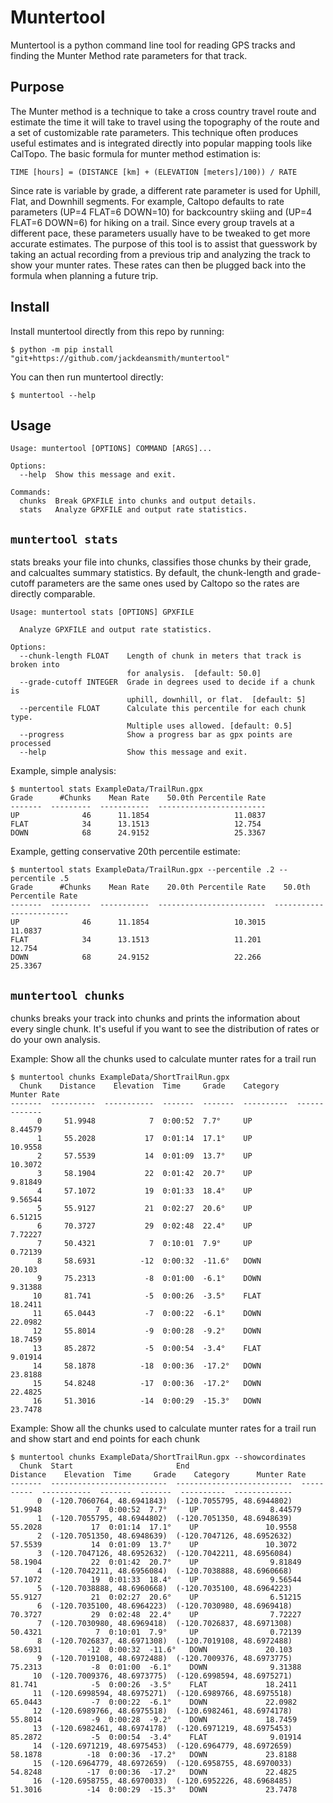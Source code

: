 # Muntertool

Muntertool is a python command line tool for reading GPS tracks and finding the Munter Method rate parameters for that track. 

## Purpose

The Munter method is a technique to take a cross country travel route and estimate the time it will take to travel using the topography of the route and a set of customizable rate parameters. This technique often produces useful estimates and is integrated directly into popular mapping tools like CalTopo. The basic formula for munter method estimation is: 

```
TIME [hours] = (DISTANCE [km] + (ELEVATION [meters]/100)) / RATE
```

Since rate is variable by grade, a different rate parameter is used for Uphill, Flat, and Downhill segments. For example, Caltopo defaults to rate parameters (UP=4 FLAT=6 DOWN=10) for backcountry skiing and (UP=4 FLAT=6 DOWN=6) for hiking on a trail. Since every group travels at a different pace, these parameters usually have to be tweaked to get more accurate estimates. The purpose of this tool is to assist that guesswork by taking an actual recording from a previous trip and analyzing the track to show your munter rates. These rates can then be plugged back into the formula when planning a future trip. 

## Install

Install muntertool directly from this repo by running: 

```
$ python -m pip install "git+https://github.com/jackdeansmith/muntertool"
```

You can then run muntertool directly:
```
$ muntertool --help
```

## Usage 

```
Usage: muntertool [OPTIONS] COMMAND [ARGS]...

Options:
  --help  Show this message and exit.

Commands:
  chunks  Break GPXFILE into chunks and output details.
  stats   Analyze GPXFILE and output rate statistics.
```

## `muntertool stats`

stats breaks your file into chunks, classifies those chunks by their grade, and calcualtes summary statistics. 
By default, the chunk-length and grade-cutoff parameters are the same ones used by Caltopo so the rates are directly comparable. 

```
Usage: muntertool stats [OPTIONS] GPXFILE

  Analyze GPXFILE and output rate statistics.

Options:
  --chunk-length FLOAT    Length of chunk in meters that track is broken into
                          for analysis.  [default: 50.0]
  --grade-cutoff INTEGER  Grade in degrees used to decide if a chunk is
                          uphill, downhill, or flat.  [default: 5]
  --percentile FLOAT      Calculate this percentile for each chunk type.
                          Multiple uses allowed. [default: 0.5]
  --progress              Show a progress bar as gpx points are processed
  --help                  Show this message and exit.
```


Example, simple analysis: 
```
$ muntertool stats ExampleData/TrailRun.gpx
Grade      #Chunks    Mean Rate    50.0th Percentile Rate
-------  ---------  -----------  ------------------------
UP              46      11.1854                   11.0837
FLAT            34      13.1513                   12.754
DOWN            68      24.9152                   25.3367
```

Example, getting conservative 20th percentile estimate: 
```
$ muntertool stats ExampleData/TrailRun.gpx --percentile .2 --percentile .5
Grade      #Chunks    Mean Rate    20.0th Percentile Rate    50.0th Percentile Rate
-------  ---------  -----------  ------------------------  ------------------------
UP              46      11.1854                   10.3015                   11.0837
FLAT            34      13.1513                   11.201                    12.754
DOWN            68      24.9152                   22.266                    25.3367
```

## `muntertool chunks`

chunks breaks your track into chunks and prints the information about every single chunk. It's useful if you want to see the distribution of rates or do your own analysis. 

Example: Show all the chunks used to calculate munter rates for a trail run
```
$ muntertool chunks ExampleData/ShortTrailRun.gpx
  Chunk    Distance    Elevation  Time     Grade    Category      Munter Rate
-------  ----------  -----------  -------  -------  ----------  -------------
      0     51.9948            7  0:00:52  7.7°     UP                8.44579
      1     55.2028           17  0:01:14  17.1°    UP               10.9558
      2     57.5539           14  0:01:09  13.7°    UP               10.3072
      3     58.1904           22  0:01:42  20.7°    UP                9.81849
      4     57.1072           19  0:01:33  18.4°    UP                9.56544
      5     55.9127           21  0:02:27  20.6°    UP                6.51215
      6     70.3727           29  0:02:48  22.4°    UP                7.72227
      7     50.4321            7  0:10:01  7.9°     UP                0.72139
      8     58.6931          -12  0:00:32  -11.6°   DOWN             20.103
      9     75.2313           -8  0:01:00  -6.1°    DOWN              9.31388
     10     81.741            -5  0:00:26  -3.5°    FLAT             18.2411
     11     65.0443           -7  0:00:22  -6.1°    DOWN             22.0982
     12     55.8014           -9  0:00:28  -9.2°    DOWN             18.7459
     13     85.2872           -5  0:00:54  -3.4°    FLAT              9.01914
     14     58.1878          -18  0:00:36  -17.2°   DOWN             23.8188
     15     54.8248          -17  0:00:36  -17.2°   DOWN             22.4825
     16     51.3016          -14  0:00:29  -15.3°   DOWN             23.7478
```

Example: Show all the chunks used to calculate munter rates for a trail run and show start and end points for each chunk
```
$ muntertool chunks ExampleData/ShortTrailRun.gpx --showcordinates
  Chunk  Start                       End                           Distance    Elevation  Time     Grade    Category      Munter Rate
-------  --------------------------  --------------------------  ----------  -----------  -------  -------  ----------  -------------
      0  (-120.7060764, 48.6941843)  (-120.7055795, 48.6944802)     51.9948            7  0:00:52  7.7°     UP                8.44579
      1  (-120.7055795, 48.6944802)  (-120.7051350, 48.6948639)     55.2028           17  0:01:14  17.1°    UP               10.9558
      2  (-120.7051350, 48.6948639)  (-120.7047126, 48.6952632)     57.5539           14  0:01:09  13.7°    UP               10.3072
      3  (-120.7047126, 48.6952632)  (-120.7042211, 48.6956084)     58.1904           22  0:01:42  20.7°    UP                9.81849
      4  (-120.7042211, 48.6956084)  (-120.7038888, 48.6960668)     57.1072           19  0:01:33  18.4°    UP                9.56544
      5  (-120.7038888, 48.6960668)  (-120.7035100, 48.6964223)     55.9127           21  0:02:27  20.6°    UP                6.51215
      6  (-120.7035100, 48.6964223)  (-120.7030980, 48.6969418)     70.3727           29  0:02:48  22.4°    UP                7.72227
      7  (-120.7030980, 48.6969418)  (-120.7026837, 48.6971308)     50.4321            7  0:10:01  7.9°     UP                0.72139
      8  (-120.7026837, 48.6971308)  (-120.7019108, 48.6972488)     58.6931          -12  0:00:32  -11.6°   DOWN             20.103
      9  (-120.7019108, 48.6972488)  (-120.7009376, 48.6973775)     75.2313           -8  0:01:00  -6.1°    DOWN              9.31388
     10  (-120.7009376, 48.6973775)  (-120.6998594, 48.6975271)     81.741            -5  0:00:26  -3.5°    FLAT             18.2411
     11  (-120.6998594, 48.6975271)  (-120.6989766, 48.6975518)     65.0443           -7  0:00:22  -6.1°    DOWN             22.0982
     12  (-120.6989766, 48.6975518)  (-120.6982461, 48.6974178)     55.8014           -9  0:00:28  -9.2°    DOWN             18.7459
     13  (-120.6982461, 48.6974178)  (-120.6971219, 48.6975453)     85.2872           -5  0:00:54  -3.4°    FLAT              9.01914
     14  (-120.6971219, 48.6975453)  (-120.6964779, 48.6972659)     58.1878          -18  0:00:36  -17.2°   DOWN             23.8188
     15  (-120.6964779, 48.6972659)  (-120.6958755, 48.6970033)     54.8248          -17  0:00:36  -17.2°   DOWN             22.4825
     16  (-120.6958755, 48.6970033)  (-120.6952226, 48.6968485)     51.3016          -14  0:00:29  -15.3°   DOWN             23.7478
```
